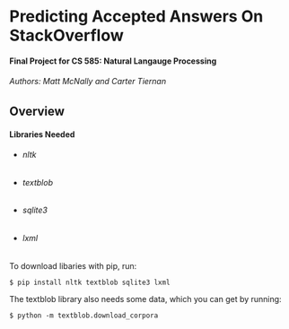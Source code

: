 # Predicting Accepted Answers On StackOverflow
#### Final Project for CS 585: Natural Langauge Processing
###### Authors: Matt McNally and Carter Tiernan

## Overview
#### Libraries Needed
* ###### nltk
* ###### textblob
* ###### sqlite3
* ###### lxml

To download libaries with pip, run:
```
$ pip install nltk textblob sqlite3 lxml
```
The textblob library also needs some data, which you can get by running:
```
$ python -m textblob.download_corpora
```

